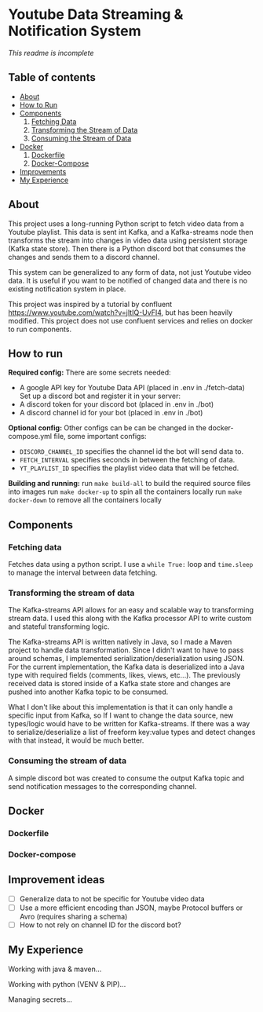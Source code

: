 # Youtube Data Streaming & Notification System

*This readme is incomplete*
## Table of contents

- [About](#about)
- [How to Run](#how-to-run)
- [Components](#components)
    1. [Fetching Data](#fetching-data)
    2. [Transforming the Stream of Data](#transforming-the-stream-of-data)
    3. [Consuming the Stream of Data](#consuming-the-stream-of-data)
- [Docker](#docker)
    1. [Dockerfile](#dockerfile)
    2. [Docker-Compose](#docker-compose)
- [Improvements](#improvements)
- [My Experience](#my-experience)
## About

This project uses a long-running Python script to fetch video data from a Youtube playlist. This data is sent int Kafka, and a Kafka-streams node then transforms the stream into changes in video data using persistent storage (Kafka state store). Then there is a Python discord bot that consumes the changes and sends them to a discord channel.

This system can be generalized to any form of data, not just Youtube video data. It is useful if you want to be notified of changed data and there is no existing notification system in place.

This project was inspired by a tutorial by confluent https://www.youtube.com/watch?v=jItIQ-UvFI4, but has been heavily modified. This project does not use confluent services and relies on docker to run components.
## How to run

**Required config:**
There are some secrets needed:
- A google API key for Youtube Data API (placed in .env in ./fetch-data)
Set up a discord bot and register it in your server:
- A discord token for your discord bot (placed in .env in ./bot)
- A discord channel id for your bot (placed in .env in ./bot)

**Optional config:**
Other configs can be can be changed in the docker-compose.yml file, some important configs:
- `DISCORD_CHANNEL_ID` specifies the channel id the bot will send data to.
- `FETCH_INTERVAL` specifies seconds in between the fetching of data.
- `YT_PLAYLIST_ID` specifies the playlist video data that will be fetched.

**Building and running:**
run `make build-all` to build the required source files into images
run `make docker-up` to spin all the containers locally
run `make docker-down` to remove all the containers locally
## Components

### Fetching data

Fetches data using a python script. I use a `while True:` loop and `time.sleep` to manage the interval between data fetching.
### Transforming the stream of data

The Kafka-streams API allows for an easy and scalable way to transforming stream data. I used this along with the Kafka processor API to write custom and stateful transforming logic.

The Kafka-streams API is written natively in Java, so I made a Maven project to handle data transformation. Since I didn't want to have to pass around schemas, I implemented serialization/deserialization using JSON. For the current implementation, the Kafka data is deserialized into a Java type with required fields (comments, likes, views, etc...). The previously received data is stored inside of a Kafka state store and changes are pushed into another Kafka topic to be consumed.

What I don't like about this implementation is that it can only handle a specific input from Kafka, so If I want to change the data source, new types/logic would have to be written for Kafka-streams. If there was a way to serialize/deserialize a list of freeform key:value types and detect changes with that instead, it would be much better.
### Consuming the stream of data

A simple discord bot was created to consume the output Kafka topic and send notification messages to the corresponding channel.
## Docker

### Dockerfile

### Docker-compose

## Improvement ideas

- [ ] Generalize data to not be specific for Youtube video data
- [ ] Use a more efficient encoding than JSON, maybe Protocol buffers or Avro (requires sharing a schema)
- [ ] How to not rely on channel ID for the discord bot?
## My Experience

Working with java & maven...

Working with python (VENV & PIP)...

Managing secrets... 